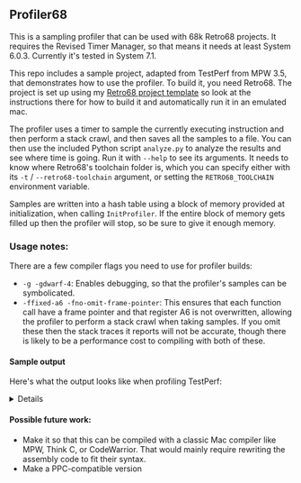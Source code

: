 ## Profiler68

This is a sampling profiler that can be used with 68k Retro68 projects. It requires the Revised Timer Manager, so that means it needs at least System 6.0.3. Currently it's tested in System 7.1.

This repo includes a sample project, adapted from TestPerf from MPW 3.5, that demonstrates how to use the profiler. To build it, you need Retro68. The project is set up using my [Retro68 project template](https://github.com/briankendall/macintosh-dev-template) so look at the instructions there for how to build it and automatically run it in an emulated mac.

The profiler uses a timer to sample the currently executing instruction and then perform a stack crawl, and then saves all the samples to a file. You can then use the included Python script `analyze.py` to analyze the results and see where time is going. Run it with `--help` to see its arguments. It needs to know where Retro68's toolchain folder is, which you can specify either with its `-t` / `--retro68-toolchain` argument, or setting the `RETRO68_TOOLCHAIN` environment variable.

Samples are written into a hash table using a block of memory provided at initialization, when calling `InitProfiler`. If the entire block of memory gets filled up then the profiler will stop, so be sure to give it enough memory.

### Usage notes:

There are a few compiler flags you need to use for profiler builds:

- `-g -gdwarf-4`: Enables debugging, so that the profiler's samples can be symbolicated.
- `-ffixed-a6 -fno-omit-frame-pointer`: This ensures that each function call have a frame pointer and that register A6 is not overwritten, allowing the profiler to perform a stack crawl when taking samples. If you omit these then the stack traces it reports will not be accurate, though there is likely to be a performance cost to compiling with both of these.

#### Sample output
Here's what the output looks like when profiling TestPerf:
<details>
  
```
--------------------------------------------
Functions by inclusive samples:
--------------------------------------------

    main                             -     1317    100.0%
    SECTRECT                         -      986    74.86%
    ROMW1500                         -      587    44.57%
    RSECT                            -      284    21.56%
    ROMW500A                         -      196    14.88%
    ROMW500B                         -      194    14.73%
    W1500                            -      125     9.49%
    SETRECT                          -       45     3.41%
    ROMW100                          -       39     2.96%
    W500B                            -       38     2.88%
    W500A                            -       36     2.73%
    INITCRTABLE                      -       30     2.27%
    VBLINT                           -       27     2.05%
    W100                             -        4      0.3%
    INSETRECT                        -        3     0.22%
    FRRECT                           -        3     0.22%


--------------------------------------------
Functions by exclusive samples:
--------------------------------------------

    SECTRECT                         -      691    52.46%
    RSECT                            -      284    21.56%
    W1500                            -      125     9.49%
    SETRECT                          -       45     3.41%
    W500B                            -       38     2.88%
    W500A                            -       36     2.73%
    INITCRTABLE                      -       30     2.27%
    VBLINT                           -       27     2.05%
    ROMW1500                         -       21     1.59%
    ROMW500B                         -        5     0.37%
    W100                             -        4      0.3%
    ROMW500A                         -        3     0.22%
    INSETRECT                        -        3     0.22%
    FRRECT                           -        3     0.22%
    ROMW100                          -        2     0.15%


--------------------------------------------
Samples by function and line:
--------------------------------------------

=== W500A ==================================
  count:    13  19.11%          main.c  85 >: 	for (i = 1; i <= 500; i++) {
  count:     7  10.29%          main.c  86 >: 		junk = 1;
  count:    25  36.76%          main.c  87 >: 		junk1 = junk * 5;
  count:    23  33.82%          main.c  88 >: 		junk2 = (junk + junk1) * 5;

=== main ===================================
  count:     3   0.22%          main.c  55 >: 		W100();
  count:    36   2.75%          main.c  56 >: 		W500A();
  count:    39   2.97%          main.c  57 >: 		W500B();
  count:   127    9.7%          main.c  58 >: 		W1500();
  count:    44   3.36%          main.c  61 >: 		ROMW100();
  count:   212  16.19%          main.c  62 >: 		ROMW500A();
  count:   208  15.88%          main.c  63 >: 		ROMW500B();
  count:   640  48.89%          main.c  64 >: 		ROMW1500();

=== W500B ==================================
  count:    21  29.16%          main.c  142 >: 	for (i = 1; i <= 500; i++) {
  count:     3   4.16%          main.c  143 >: 		junk = 1;
  count:    23  31.94%          main.c  144 >: 		junk1 = junk * 5;
  count:    25  34.72%          main.c  145 >: 		junk2 = (junk + junk1) * 5;

=== W1500 ==================================
  count:    61  24.79%          main.c  113 >: 	for (i = 1; i <= 1500; i++) {
  count:    27  10.97%          main.c  114 >: 		junk = 1;
  count:    83  33.73%          main.c  115 >: 		junk1 = junk * 5;
  count:    75  30.48%          main.c  116 >: 		junk2 = (junk + junk1) * 5;

=== ROMW100 ================================
  count:     1   2.56%          main.c  172 >: 	for (i = 1; i <= 100; i++) {
  count:    38  97.43%          main.c  175 >: 		dontCare = SectRect(&junk, &junk1, &junk2);

=== ROMW500A ===============================
  count:     1    0.5%          main.c  158 >: 		SetRect(&junk, 100, 200, 300, 400);
  count:   196  99.49%          main.c  160 >: 		dontCare = SectRect(&junk, &junk1, &junk2);

=== ROMW500B ===============================
  count:     1    0.5%          main.c  218 >: 		SetRect(&junk, 100, 200, 300, 400);
  count:   196  99.49%          main.c  220 >: 		dontCare = SectRect(&junk, &junk1, &junk2);

=== ROMW1500 ===============================
  count:     3   0.49%          main.c  187 >: 	for (i = 1; i <= 1500; i++) {
  count:     1   0.16%          main.c  188 >: 		SetRect(&junk, 100, 200, 300, 400);
  count:     5   0.82%          main.c  189 >: 		SetRect(&junk1, 200, 300, 400, 500);
  count:   595   98.5%          main.c  190 >: 		dontCare = SectRect(&junk, &junk1, &junk2);

=== W100 ===================================
  count:     3   60.0%          main.c  99 >: 	for (i = 1; i <= 100; i++) {
  count:     1   20.0%          main.c  101 >: 		junk1 = junk * 5;
  count:     1   20.0%          main.c  102 >: 		junk2 = (junk + junk1) * 5;



--------------------------------------------
All stack traces:
--------------------------------------------

(393 times:)
  main
    ROMW1500
      SECTRECT

(167 times:)
  main
    ROMW1500
      SECTRECT
        RSECT

(138 times:)
  main
    ROMW500A
      SECTRECT

(134 times:)
  main
    ROMW500B
      SECTRECT

(125 times:)
  main
    W1500

(53 times:)
  main
    ROMW500A
      SECTRECT
        RSECT

(51 times:)
  main
    ROMW500B
      SECTRECT
        RSECT

(45 times:)
  main
    SETRECT

(38 times:)
  main
    W500B

(36 times:)
  main
    W500A

(27 times:)
  main
    INITCRTABLE

(24 times:)
  main
    ROMW100
      SECTRECT

(21 times:)
  main
    ROMW1500

(18 times:)
  main
    VBLINT

(13 times:)
  main
    ROMW100
      SECTRECT
        RSECT

(5 times:)
  main
    ROMW500B

(4 times:)
  main
    W100

(4 times:)
  main
    ROMW500B
      SECTRECT
        VBLINT

(4 times:)
  main
    ROMW1500
      SECTRECT
        VBLINT

(3 times:)
  main
    ROMW500A

(3 times:)
  main
    INSETRECT

(3 times:)
  main
    FRRECT

(2 times:)
  main
    SECTRECT

(2 times:)
  main
    ROMW100

(1 times:)
  main
    ROMW500A
      SECTRECT
        VBLINT

(1 times:)
  main
    ROMW500A
      SECTRECT
        INITCRTABLE

(1 times:)
  main
    ROMW1500
      SECTRECT
        INITCRTABLE

(1 times:)
  main
    ROMW1500
      INITCRTABLE
```

</details>

#### Possible future work:

- Make it so that this can be compiled with a classic Mac compiler like MPW, Think C, or CodeWarrior. That would mainly require rewriting the assembly code to fit their syntax.
- Make a PPC-compatible version
